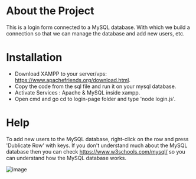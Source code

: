# About the Project
This is a login form connected to a MySQL database. With which we build a connection so that we can manage the database and add new users, etc.

# Installation
* Download XAMPP to your server/vps: https://www.apachefriends.org/download.html.
* Copy the code from the sql file and run it on your mysql database.
* Activate Services : Apache & MySQL inside xampp.
* Open cmd and go cd to login-page folder and type 'node login.js'.

# Help

To add new users to the MySQL database, right-click on the row and press 'Dublicate Row' with keys.
If you don't understand much about the MySQL database then you can check https://www.w3schools.com/mysql/ so you can understand how the MySQL database works.

![image](https://user-images.githubusercontent.com/83369389/133907447-a7f7207a-c4c3-46d1-899b-2e4a51c718da.png)
